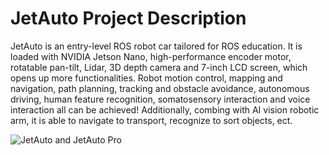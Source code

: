 # JetAuto Project Description
JetAuto is an entry-level ROS robot car tailored for ROS education. It is loaded with NVIDIA Jetson 
Nano, high-performance encoder motor, rotatable pan-tilt, Lidar, 3D depth camera and 7-inch LCD 
screen, which opens up more functionalities. Robot motion control, mapping and navigation, path 
planning, tracking and obstacle avoidance, autonomous driving, human feature recognition, 
somatosensory interaction and voice interaction all can be achieved! Additionally, combing with AI 
vision robotic arm, it is able to navigate to transport, recognize to sort objects, ect.

![JetAuto and JetAuto Pro]([/assets/img/philly-magic-garden.jpg](https://github.com/CharlotteNGAI/JetAuto-Tutorials/blob/main/JetAuto.png) "Magic Gardens")
